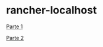 # rancher-localhost

[Parte 1](https://medium.com/@luylucas10/rancher-for-devs-83854a6f08e7)

[Parte 2](https://medium.com/@luylucas10/rancher-for-devs-part-2-0f9fe4596eaa)